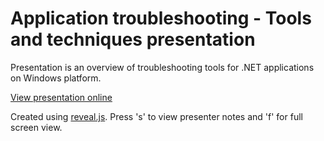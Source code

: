 # Application troubleshooting - Tools and techniques presentation

Presentation is an overview of troubleshooting tools for .NET applications on Windows platform. 

[View presentation online](https://rsabirov.github.io/applications-troubleshooting-presentation/presentation/index.html)

Created using [reveal.js](https://revealjs.com/). Press 's' to view presenter notes and 'f' for full screen view.